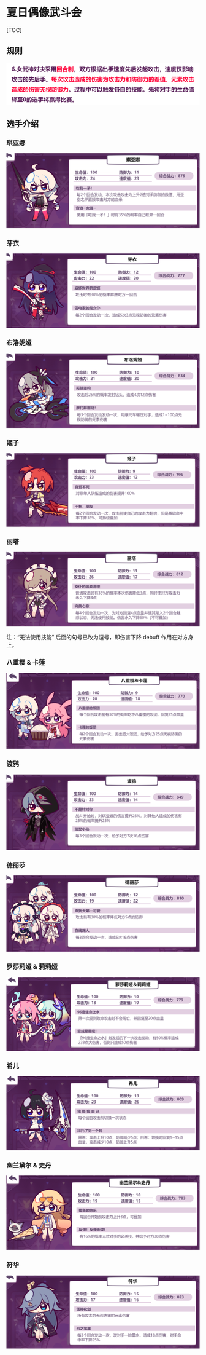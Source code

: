 # 夏日偶像武斗会

[TOC]

## 规则

![image-20200730174203796](夏日偶像武斗会.assets/image-20200730174203796.png)



## 选手介绍

### 琪亚娜

![image-20200730173700749](夏日偶像武斗会.assets/image-20200730173700749.png)



### 芽衣

![image-20200730173753039](夏日偶像武斗会.assets/image-20200730173753039.png)



### 布洛妮娅

![image-20200730173812389](夏日偶像武斗会.assets/image-20200730173812389.png)



### 姬子

![image-20200730173827136](夏日偶像武斗会.assets/image-20200730173827136.png)



### 丽塔

![image-20200730173843493](夏日偶像武斗会.assets/image-20200730173843493.png)

注：“无法使用技能” 后面的句号已改为逗号，即伤害下降 debuff 作用在对方身上。



### 八重樱 & 卡莲

![image-20200730173908567](夏日偶像武斗会.assets/image-20200730173908567.png)



### 渡鸦

![image-20200730173927882](夏日偶像武斗会.assets/image-20200730173927882.png)



### 德丽莎

![image-20200730173958246](夏日偶像武斗会.assets/image-20200730173958246.png)



### 罗莎莉娅 & 莉莉娅

![image-20200730174016536](夏日偶像武斗会.assets/image-20200730174016536.png)



### 希儿

![image-20200730174045628](夏日偶像武斗会.assets/image-20200730174045628.png)



### 幽兰黛尔 & 史丹

![image-20200730174107844](夏日偶像武斗会.assets/image-20200730174107844.png)



### 符华

![image-20200730174123623](夏日偶像武斗会.assets/image-20200730174123623.png)


